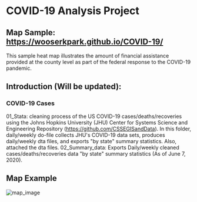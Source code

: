 # COVID-19 Analysis Project

## Map Sample: https://wooserkpark.github.io/COVID-19/
This sample heat map illustrates the amount of financial assistance provided at the county level as part of the federal response to the COVID-19 pandemic. 

## Introduction (Will be updated):

### COVID-19 Cases
01_Stata:
cleaning process of the US COVID-19 cases/deaths/recoveries using the Johns Hopkins University (JHU) Center for Systems Science and Engineering Repository (https://github.com/CSSEGISandData). In this folder, daily/weekly do-file collects JHU's COVID-19 data sets, produces daily/weekly dta files, and exports "by state" summary statistics. Also, attached the dta files.
02_Summary_data:
Exports Daily/weekly cleaned cases/deaths/recoveries data "by state" summary statistics (As of June 7, 2020).

## Map Example
![map_image](https://github.com/user-attachments/assets/69bb2d85-0992-4a75-97ce-fce39ece0b54)
